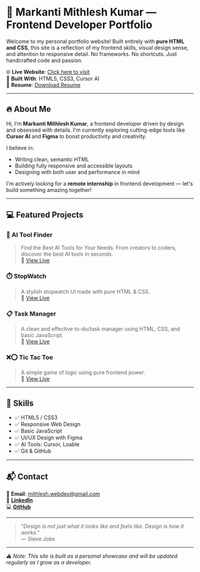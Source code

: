 # 🚀 Markanti Mithlesh Kumar — Frontend Developer Portfolio

Welcome to my personal portfolio website! Built entirely with **pure HTML and CSS**, this site is a reflection of my frontend skills, visual design sense, and attention to responsive detail. No frameworks. No shortcuts. Just handcrafted code and passion.

🌐 **Live Website**: [Click here to visit](https://mithlesh-fd.github.io/Portfolio)  
🧠 **Built With**: HTML5, CSS3, Cursor AI  
📄 **Resume**: [Download Resume](./resume.pdf)

---

## 🔥 About Me

Hi, I’m **Markanti Mithlesh Kumar**, a frontend developer driven by design and obsessed with details. I'm currently exploring cutting-edge tools like **Cursor AI** and **Figma** to boost productivity and creativity.

I believe in:
- Writing clean, semantic HTML
- Building fully responsive and accessible layouts
- Designing with both user and performance in mind

I'm actively looking for a **remote internship** in frontend development — let's build something amazing together!

---

## 💻 Featured Projects

### 🤖 AI Tool Finder
> Find the Best AI Tools for Your Needs. From creators to coders, discover the best AI tools in seconds.  
🔗 [View Live](htts://allaitool.tech)

### ⏱️ StopWatch  
> A stylish stopwatch UI made with pure HTML & CSS.  
🔗 [View Live](https://mithlesh-fd.github.io/StopWatch)

### 📋 Task Manager  
> A clean and effective to-do/task manager using HTML, CSS, and basic JavaScript.  
🔗 [View Live](https://mithlesh-fd.github.io/Task-Manager)

### ❌⭕ Tic Tac Toe  
> A simple game of logic using pure frontend power.  
🔗 [View Live](https://mithlesh-fd.github.io/Tic-Tac-Toe)

---

## 🧰 Skills

- ✅ HTML5 / CSS3
- ✅ Responsive Web Design
- ✅ Basic JavaScript
- ✅ UI/UX Design with Figma
- ✅ AI Tools: Cursor, Loable
- ✅ Git & GitHub

---

## 📬 Contact

📧 **Email**: mithlesh.webdev@gmail.com  
🔗 [**LinkedIn**](https://www.linkedin.com/in/markanti-mithlesh-kumar-944309297)  
💻 [**GitHub**](https://github.com/Mithlesh-95)

---

> _"Design is not just what it looks like and feels like. Design is how it works."_  
> — Steve Jobs

---

_⚠️ Note: This site is built as a personal showcase and will be updated regularly as I grow as a developer._

